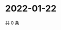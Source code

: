 # 2022-01-22

共 0 条

<!-- BEGIN WEIBO -->
<!-- 最后更新时间 Sat Jan 22 2022 23:11:08 GMT+0800 (China Standard Time) -->

<!-- END WEIBO -->
